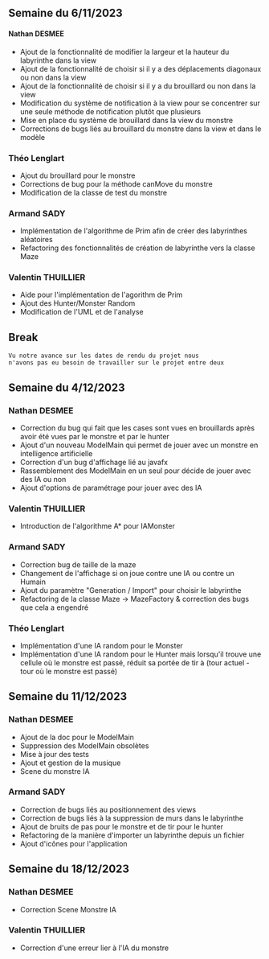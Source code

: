 ## Semaine du 6/11/2023

#### Nathan DESMEE

- Ajout de la fonctionnalité de modifier la largeur et la hauteur du labyrinthe dans la view
- Ajout de la fonctionnalité de choisir si il y a des déplacements diagonaux ou non dans la view
- Ajout de la fonctionnalité de choisir si il y a du brouillard ou non dans la view
- Modification du système de notification à la view pour se concentrer sur une seule méthode de notification plutôt que plusieurs
- Mise en place du système de brouillard dans la view du monstre
- Corrections de bugs liés au brouillard du monstre dans la view et dans le modèle

### Théo Lenglart

- Ajout du brouillard pour le monstre
- Corrections de bug pour la méthode canMove du monstre
- Modification de la classe de test du monstre


### Armand SADY  

- Implémentation de l'algorithme de Prim afin de créer des labyrinthes aléatoires  
- Refactoring des fonctionnalités de création de labyrinthe vers la classe Maze


### Valentin THUILLIER

- Aide pour l'implémentation de l'agorithm de Prim
- Ajout des Hunter/Monster Random
- Modification de l'UML et de l'analyse

## Break

```agsl
Vu notre avance sur les dates de rendu du projet nous 
n'avons pas eu besoin de travailler sur le projet entre deux
```

## Semaine du 4/12/2023

### Nathan DESMEE

- Correction du bug qui fait que les cases sont vues en brouillards après avoir été vues par le monstre et par le hunter
- Ajout d'un nouveau ModelMain qui permet de jouer avec un monstre en intelligence artificielle
- Correction d'un bug d'affichage lié au javafx
- Rassemblement des ModelMain en un seul pour décide de jouer avec des IA ou non
- Ajout d'options de paramétrage pour jouer avec des IA

### Valentin THUILLIER

- Introduction de l'algorithme A* pour IAMonster
### Armand SADY

- Correction bug de taille de la maze
- Changement de l'affichage si on joue contre une IA ou contre un Humain
- Ajout du paramètre "Generation / Import" pour choisir le labyrinthe
- Refactoring de la classe Maze -> MazeFactory & correction des bugs que cela a engendré

### Théo Lenglart

- Implémentation d'une IA random pour le Monster
- Implémentation d'une IA random pour le Hunter mais lorsqu'il trouve une cellule où le monstre est passé, réduit sa portée de tir à (tour actuel - tour où le monstre est passé)

## Semaine du 11/12/2023

### Nathan DESMEE

- Ajout de la doc pour le ModelMain
- Suppression des ModelMain obsolètes
- Mise à jour des tests
- Ajout et gestion de la musique 
- Scene du monstre IA

### Armand SADY

- Correction de bugs liés au positionnement des views
- Correction de bugs liés à la suppression de murs dans le labyrinthe
- Ajout de bruits de pas pour le monstre et de tir pour le hunter
- Refactoring de la manière d'importer un labyrinthe depuis un fichier
- Ajout d'icônes pour l'application

## Semaine du 18/12/2023

### Nathan DESMEE

- Correction Scene Monstre IA

### Valentin THUILLIER

- Correction d'une erreur lier à l'IA du monstre